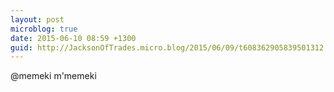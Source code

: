 ```yaml
---
layout: post
microblog: true
date: 2015-06-10 08:59 +1300
guid: http://JacksonOfTrades.micro.blog/2015/06/09/t608362905839501312.html
---
```

@memeki m'memeki
